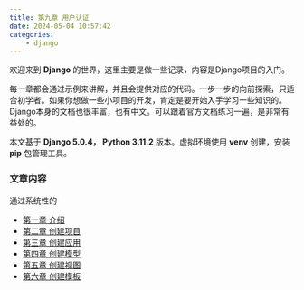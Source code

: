 ```yaml
---
title: 第九章 用户认证 
date: 2024-05-04 10:57:42
categories: 
    - django
---
```


欢迎来到 **Django** 的世界，这里主要是做一些记录，内容是Django项目的入门。

每一章都会通过示例来讲解，并且会提供对应的代码。一步一步的向前探索，只适合初学者。如果你想做一些小项目的开发，肯定是要开始入手学习一些知识的。Django本身的文档也很丰富，也有中文。可以跟着官方文档练习一遍，是非常有益处的。

本文基于 **Django 5.0.4， Python 3.11.2** 版本。虚拟环境使用 **venv** 创建，安装 **pip** 包管理工具。

<!-- more -->

### 文章内容
通过系统性的

- [第一章 介绍](C1_Environments_Setup.md)
- [第二章 创建项目](C2_Creating_Project.md)
- [第三章 创建应用](C3_Creating_App.md)
- [第四章 创建模型](C4_Creating_Model.md)
- [第五章 创建视图](C5_Creating_View.md)
- [第六章 创建模板](C6_Creating_Template.md)

